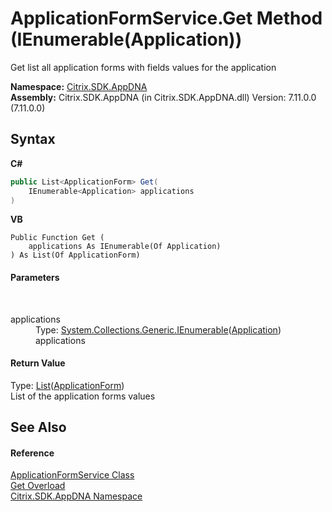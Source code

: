 # ApplicationFormService.Get Method (IEnumerable(Application))
 

Get list all application forms with fields values for the application

**Namespace:**&nbsp;[Citrix.SDK.AppDNA](index.md)<br />**Assembly:**&nbsp;Citrix.SDK.AppDNA (in Citrix.SDK.AppDNA.dll) Version: 7.11.0.0 (7.11.0.0)

## Syntax

**C#**
```csharp
public List<ApplicationForm> Get(
	IEnumerable<Application> applications
)
```

**VB**
```vbnet
Public Function Get ( 
	applications As IEnumerable(Of Application)
) As List(Of ApplicationForm)
```


#### Parameters
&nbsp;<dl><dt>applications</dt><dd>Type: <a href="http://msdn2.microsoft.com/en-us/library/9eekhta0" target="_blank">System.Collections.Generic.IEnumerable</a>(<a href="1779bfff-4b29-0f26-8a09-10acdd530bbc">Application</a>)<br />applications</dd></dl>

#### Return Value
Type: <a href="http://msdn2.microsoft.com/en-us/library/6sh2ey19" target="_blank">List</a>(<a href="1c746a3e-db60-fde0-bc59-7d4d24fc501c">ApplicationForm</a>)<br />List of the application forms values

## See Also


#### Reference
<a href="efef6517-aa38-506e-2b5e-788e82f8e06c">ApplicationFormService Class</a><br /><a href="2fb62dad-b2c4-1fd2-bf55-bd76ffeacfc0">Get Overload</a><br /><a href="fe2d265b-410b-8b11-1eb4-a790e0b062bf">Citrix.SDK.AppDNA Namespace</a><br />